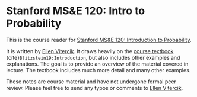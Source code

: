 # Stanford MS&E 120: Intro to Probability

This is the course reader for [Stanford MS&E 120: Introduction to Probability](https://vitercik.github.io/probability).

It is written by [Ellen Vitercik](https://vitercik.github.io/). It draws heavily on the [course textbook](https://drive.google.com/file/d/1VmkAAGOYCTORq1wxSQqy255qLJjTNvBI/edit) {cite}`Blitzstein19:Introduction`, but also includes other examples and explanations. The goal is to provide an overview of the material covered in lecture. The textbook includes much more detail and many other examples.

These notes are course material and have not undergone formal peer review. Please feel free to send any typos or comments to [Ellen Vitercik](https://vitercik.github.io/).
